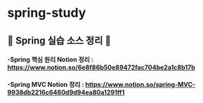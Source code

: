 # spring-study
## 🌳 Spring 실습 소스 정리 🌳
#### -Spring 핵심 원리 Notion 정리 : https://www.notion.so/6e8f86b50e89472fac704be2a1c8b17b
#### -Spring MVC Notion 정리 : https://www.notion.so/spring-MVC-9938db2216c6460d9d94ea80a1291ff1
